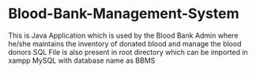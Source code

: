 # Blood-Bank-Management-System
This is Java Application which is used by the Blood Bank Admin where he/she maintains the inventory of donated blood and manage the blood donors
SQL File is also present in root directory which can be imported in xampp MySQL with database name as BBMS
